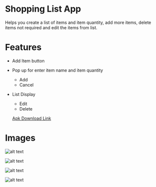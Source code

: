 # Shopping List App
Helps you create a list of items and item quantity, add more items, delete items not required and edit the items from list.

# Features
* Add Item button
* Pop up for enter item name and item quantity
  - Add
  - Cancel
* List Display
  - Edit
  - Delete

  [Apk Download Link](https://github.com/kaustubhsuryakantdeshpande/My-Shopping-List/raw/refs/heads/master/MyShoppingList.apk)

# Images
![alt text](https://github.com/kaustubhsuryakantdeshpande/images/blob/main/Shopping%20List/Screenshot_20241006-152115.jpg)

![alt text](https://github.com/kaustubhsuryakantdeshpande/images/blob/main/Shopping%20List/Screenshot_20241006-152118.jpg)

![alt text](https://github.com/kaustubhsuryakantdeshpande/images/blob/main/Shopping%20List/Screenshot_20241006-152146.jpg)

![alt text](https://github.com/kaustubhsuryakantdeshpande/images/blob/main/Shopping%20List/Screenshot_20241006-152200.jpg)
